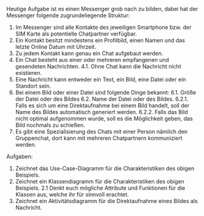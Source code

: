 Heutige Aufgabe ist es einen Messenger grob nach zu bilden, dabei hat der Messenger folgende zugrundeliegende Struktur:

1. Im Messenger sind alle Kontakte des jeweiligen Smartphone bzw. der SIM Karte als potentielle Chatpartner verfügbar.
2. Ein Kontakt besitzt mindestens ein Profilbild, einen Namen und das letzte Online Datum mit Uhrzeit.
3. Zu jedem Kontakt kann genau ein Chat aufgebaut werden.
4. Ein Chat besteht aus einer oder mehreren empfangenen und gesendeten Nachrichten.
4.1. Ohne Chat kann die Nachricht nicht existieren.
5. Eine Nachricht kann entweder ein Text, ein Bild, eine Datei oder ein Standort sein.
6. Bei einem Bild oder einer Datei sind folgende Dinge bekannt:
  6.1. Größe der Datei oder des Bildes 
  6.2. Name der Datei oder des Bildes.
    6.2.1. Falls es sich um eine Direktaufnahme bei einem Bild handelt, soll der Name des Bildes automatisch generiert werden.
    6.2.2. Falls das Bild nicht optimal aufgenommen wurde, soll es die Möglichkeit geben, das Bild nochmals zu schießen.
7. Es gibt eine Spezialisierung des Chats mit einer Person nämlich den Gruppenchat, dort kann mit mehreren Chatpartnern kommuniziert werden.

Aufgaben:

1. Zeichnet das Use-Case-Diagramm für die Charakteristiken des obigen Beispiels.
2. Zeichnet ein Klassendiagramm für die Charakteristiken des obigen Beispiels.
  2.1 Denkt euch mögliche Attribute und Funktionen für die Klassen aus, welche ihr für sinnvoll erachtet.
3. Zeichnet ein Aktivitätsdiagramm für die Direktaufnahme eines Bildes als Nachricht.